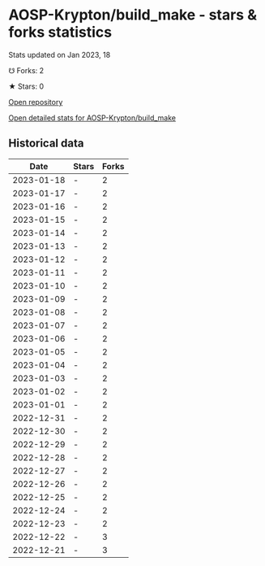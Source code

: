 # AOSP-Krypton/build_make - stars & forks statistics

Stats updated on Jan 2023, 18

☋ Forks: 2

★ Stars: 0

[Open repository](https://github.com/AOSP-Krypton/build_make)

[Open detailed stats for AOSP-Krypton/build_make](https://reviewgithub.com/rep/AOSP-Krypton/build_make)

## Historical data
| Date | Stars | Forks |
|------|-------|-------|
| 2023-01-18 | - | 2 | 
| 2023-01-17 | - | 2 | 
| 2023-01-16 | - | 2 | 
| 2023-01-15 | - | 2 | 
| 2023-01-14 | - | 2 | 
| 2023-01-13 | - | 2 | 
| 2023-01-12 | - | 2 | 
| 2023-01-11 | - | 2 | 
| 2023-01-10 | - | 2 | 
| 2023-01-09 | - | 2 | 
| 2023-01-08 | - | 2 | 
| 2023-01-07 | - | 2 | 
| 2023-01-06 | - | 2 | 
| 2023-01-05 | - | 2 | 
| 2023-01-04 | - | 2 | 
| 2023-01-03 | - | 2 | 
| 2023-01-02 | - | 2 | 
| 2023-01-01 | - | 2 | 
| 2022-12-31 | - | 2 | 
| 2022-12-30 | - | 2 | 
| 2022-12-29 | - | 2 | 
| 2022-12-28 | - | 2 | 
| 2022-12-27 | - | 2 | 
| 2022-12-26 | - | 2 | 
| 2022-12-25 | - | 2 | 
| 2022-12-24 | - | 2 | 
| 2022-12-23 | - | 2 | 
| 2022-12-22 | - | 3 | 
| 2022-12-21 | - | 3 | 

